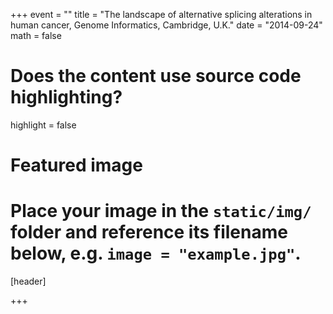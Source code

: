 +++
event = ""
title = "The landscape of alternative splicing alterations in human cancer, Genome Informatics, Cambridge, U.K."
date = "2014-09-24"
math = false

# Does the content use source code highlighting?
highlight = false

# Featured image
# Place your image in the `static/img/` folder and reference its filename below, e.g. `image = "example.jpg"`.
[header]

+++
